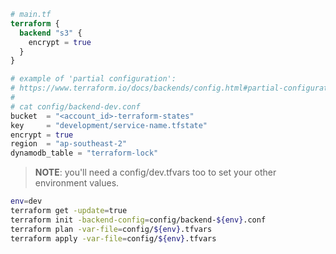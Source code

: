 ```terraform
# main.tf
terraform {
  backend "s3" {
    encrypt = true
  }
}

# example of 'partial configuration':
# https://www.terraform.io/docs/backends/config.html#partial-configuration
#
# cat config/backend-dev.conf
bucket  = "<account_id>-terraform-states"
key     = "development/service-name.tfstate"
encrypt = true
region  = "ap-southeast-2"
dynamodb_table = "terraform-lock"
```

> **NOTE**: you'll need a config/dev.tfvars too to set your other environment values.

```bash
env=dev
terraform get -update=true
terraform init -backend-config=config/backend-${env}.conf
terraform plan -var-file=config/${env}.tfvars
terraform apply -var-file=config/${env}.tfvars
```